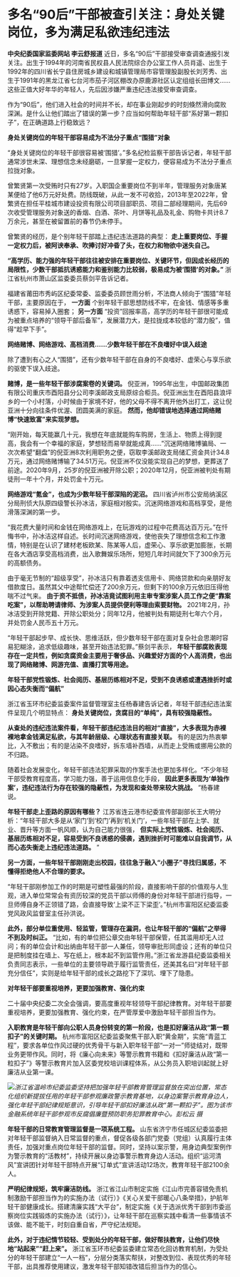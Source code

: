 

# 多名“90后”干部被查引关注：身处关键岗位，多为满足私欲违纪违法

**中央纪委国家监委网站 李云舒报道**
近日，多名“90后”干部接受审查调查通报引发关注。出生于1994年的河南省民权县人民法院综合办公室工作人员肖遥、出生于1992年的四川省长宁县住房城乡建设和城镇管理局市容管理股副股长刘芳秀、出生于1991年的黑龙江省七台河市茄子河区棚改办原鹿源社区认定组组长田博文……这些正值大好年华的年轻人，先后因涉嫌严重违纪违法接受审查调查。

作为“90后”，他们进入社会的时间并不长，却在事业刚起步的时刻倏然滑向腐败深渊。是什么让他们踏出了错误的第一步？应当如何帮助年轻干部“系好第一颗扣子”，在正确道路上行稳致远？

**身处关键岗位的年轻干部容易成为不法分子重点“围猎”对象**

“身处关键岗位的年轻干部很容易被‘围猎’。”多名纪检监察干部告诉记者，年轻干部通常涉世未深、理想信念未经磨砺，一旦掌握一定权力，便容易成为不法分子重点拉拢对象。

曾繁贤第一次受贿时只有27岁。入职国企重要岗位不到半年，管理服务对象唐某某便给了他6万元好处费。防线既破，从此一发不可收拾，2013年至2022年，曾繁贤在担任平桂城市建设投资有限公司项目部职员、项目二部经理期间，先后69次收受管理服务对象送的香烟、白酒、茶叶、月饼等礼品及礼金、购物卡共计8.7万余元，甚至在被留置前的春节仍未停手。

曾繁贤的经历，是个别年轻干部踏上违纪违法道路的典型： **走上重要岗位、手握一定权力后，被阿谀奉承、吹捧讨好冲昏了头，在权力和物欲中迷失自己。**

**“高学历、能力强的年轻干部往往被安排在重要岗位、关键环节，但因成长经历的局限性，少数干部抵抗诱惑能力和鉴别能力比较弱，极易成为被‘围猎’的对象。”**
浙江省杭州市萧山区监委委员蔡剑平告诉记者。

福建省莆田市秀屿区纪委常委、监委委员顾世雨分析，不法商人倾向于“围猎”年轻干部，主要原因在于， **一方面**
个别年轻干部思想防线不牢，在金钱、情感等多重诱惑下，容易掉入圈套； **另一方面**
“投资”回报率高，高学历的年轻干部很可能成为被重点培养的“领导干部后备军”，发展潜力大，是拉拢成本较低的“潜力股”，值得“趁早下手”。

**网络赌博、网络游戏、高档消费……少数年轻干部在不良嗜好中误入歧途**

除了遭到有心之人“围猎”，还有少数年轻干部在自身的不良嗜好、虚荣心与享乐欲的驱使下误入歧途。

**赌博，是一些年轻干部涉腐案卷的关键词。**
倪亚洲，1995年出生，中国邮政集团有限公司重庆市酉阳县分公司李溪邮政支局原综合柜员。倪亚洲出生在酉阳县浪坪乡的一个小村落，小时候由于家境不好，他的父母不得不离开他外出打工，这让倪亚洲十分向往条件优渥、团圆美满的家庭。
**然而，他却错误地选择通过网络赌博“快速致富”来实现梦想。**

“刚开始，每天能赢几十元，我想在年底就能购车购房，生活上、物质上得到提高，我会有一个幸福的家庭，梦想轻而易举就能成真……”沉迷网络赌博骗局、一次次希望“翻盘”的倪亚洲8次利用职务之便，窃取李溪邮政支局储汇资金共计34.8万元，通过网络赌博输了34.51万元。倪亚洲不仅没能实现自己的梦想，更葬送了前途。2020年9月，25岁的倪亚洲被开除公职；2020年12月，倪亚洲被判处有期徒刑一年十个月，并处罚金十万元。

**网络游戏“氪金”，也成为少数年轻干部深陷的泥沼。**
四川省泸州市公安局纳溪区分局刑侦大队原四级警长孙冰洁，家庭相对殷实。沉迷网络游戏和高档享受，是他滑落深渊的第一步。

“我花费大量时间和金钱在网络游戏上，在玩游戏的过程中花费高达百万元。”在忏悔书中，孙冰洁这样自述。长时间沉迷网络游戏，使他丧失了理想信念和工作激情，特别是在认识了建材老板欧某、陈某等人后，虚荣心、享乐欲更加膨胀，长期在各大酒店享受高档消费，出入歌舞娱乐场所，短短几年时间就欠下了300余万元的高额债务。

由于毫无节制的“超级享受”，孙冰洁只有靠着透支信用卡、网络贷款和向亲朋好友借款度日。虽然其父中途帮忙偿还了200余万元，但剩下的100余万元依旧压得他喘不过气来。
**由于资不抵债，孙冰洁竟试图利用主审专案涉案人员工作之便“靠案吃案”，以帮助聘请律师、为涉案人员提供便利等理由索要财物。**
2021年2月，孙冰洁受到开除党籍、开除公职处分；同年12月，他被判处有期徒刑七年六个月，并处罚金人民币五十万元。

“年轻干部起步早、成长快、思维活跃，但少数年轻干部在面对复杂社会思潮时容易犯糊涂，追求低级趣味，甚至开始违法犯罪。”蔡剑平表示，
**年轻干部腐败表现存在一定共性，例如贪腐资金主要用于奢侈品、兴趣爱好方面的个人高消费，也出现了网络赌博、网游充值、直播打赏等用途。**

**年轻干部党性锻炼、社会阅历、基层历练相对不足，受到不良诱惑或遭遇挫折时或因心态失衡而“偏航”**

浙江省玉环市纪委监委案件监督管理室主任杨春建告诉记者，年轻干部违纪违法案件呈现几个明显特点： **身处关键岗位，贪腐目的“单纯”，具有较强隐蔽性。**

**从查处的违纪违法案件看，年轻干部违纪违法目的相对“直接”，大多表现为赤裸裸地拿金钱满足私欲，与其年龄层级、心理状态有直接关联。**
有的是因为热衷攀比，入不敷出；有的是沾染不良嗜好，拆东墙补西墙，从而走上受贿或挪用公款的不归路。

随着社会发展变化，年轻干部违法犯罪采取的作案手法也更加多样化。“不少年轻干部受教育程度高，学习能力强，善于运用信息化手段，
**因此更多表现为‘单独作案’，违纪违法行为存在较强的隐蔽性，为发现和查处带来较大挑战。** ”杨春建说。

**年轻干部走上歪路的原因有哪些？**
江苏省连云港市纪委宣传部副部长王大明分析：“年轻干部大多是从‘家门’到‘校门’再到‘机关门’，一些年轻干部在上学、就业、晋升等方面一帆风顺，认为自己能力很强，
**但实际上党性锻炼、社会阅历、基层历练相对不足，容易受到不良诱惑的侵袭，遇到挫折时可能难以自我调节，从而心态失衡走上违纪违法道路。** ”

**另一方面，一些年轻干部刚刚走出校园，往往急于融入“小圈子”寻找归属感，不懂得拒绝他人不合理的要求。**

“年轻干部刚参加工作的时期是可塑性最强的阶段，直接影响干部的价值观与人生观，进入单位常常会有资历较深的党员干部以师傅的身份对年轻干部进行指导，一旦师傅自身不正领错了路，会直接导致‘上梁不正下梁歪’。”杭州市富阳区纪委监委党风政风监督室主任孙洪说。

**此外，部分单位重使用、轻监管，管理存在漏洞，也让年轻干部的“偏航”之举得不到及时纠正。**
“比如，有的单位把公章交由年轻干部保管，任其滥用却无人过问；有的单位会计和出纳由年轻干部一人兼任，领导审批形同虚设；还有的单位只是把制度挂在墙上、写在纸上，根本起不到监管作用。”浙江省龙游县纪委监委相关负责同志表示，一些单位的主要领导疏于履行监管责任，还美其名曰“对年轻干部充分信任”，实则是给年轻干部的成长之路挖下了深坑、埋下了隐患。

**对年轻干部要重视培养，更要加强教育、强化约束**

二十届中央纪委二次全会强调，要高度重视年轻领导干部纪律教育。对年轻干部要重视培养，更要加强教育、强化约束，在严管厚爱中激励年轻干部担当作为。

**入职教育是年轻干部向公职人员身份转变的第一阶段，也是扣好廉洁从政“第一颗扣子”的关键时期。**
杭州市富阳区纪委监委聚焦干部入职“黄金期”，实施“青蓝工程”，要求各单位作风过硬的优秀骨干与新入职年轻干部“一对一”师徒结对，既带业务更带作风。同时，将《廉心向未来》等警示教育书籍和《扣好廉洁从政“第一粒扣子”》等警示教育片加入区委党校培训课程体系，从公务员入职培训起就上好廉洁从业第一课。

![](https://inews.gtimg.com/om_bt/Oo9idp6raES3xtpj-jKhEHqM56_iiP1whQtvW6IZrx4-QAA/1000)_浙江省温岭市纪委监委坚持把加强年轻干部教育管理监督放在突出位置，常态化组织新提拔任用的年轻干部参观廉政警示教育基地，以身边案警示教育身边人，强化年轻干部纪律规矩意识，引导年轻干部扣好廉洁从政“第一颗扣子”。图为该市金融系统年轻干部参观市反腐倡廉暨预防职务犯罪教育中心。彭松云
摄_

**年轻干部的日常教育管理监督是一项系统工程。**
山东省济宁市任城区纪委监委把对年轻干部监督纳入日常监督的重点，督促各级各部门党委（党组）认真履行主体责任，加强对重点岗位年轻干部的监督。同时，坚持以案示警，用身边典型案例作为警示教育的“活教材”，持续开展以身边事警示教育身边人活动。组织“运河清风”宣讲团针对年轻干部特点开展“订单式”宣讲活动12场次，教育年轻干部2100余人。

**严明纪律规矩，筑牢廉洁防线。**
浙江省江山市制定实施《江山市完善容错免责机制激励干部担当作为的实施办法（试行）》《关心关爱干部暖心八条举措》，护航年轻干部健康成长。搭建清廉实践“大平台”，制定实施《关于选派优秀干部到市委巡察岗位实践锻炼的实施办法（试行）》，让年轻干部在巡察实践中看清一些事情该不该做、能不能干，时刻自重自省，严守纪法规矩。

**此外，对于违纪情节较轻、受到处分的年轻干部，做好帮扶教育，让他们尽快地“站起来”“赶上来”。**
浙江省玉环市纪委监委建立常态化回访教育机制，为受处分的年轻干部建立“一人一档”，分层分类落实帮扶，对整改到位、表现优秀的年轻干部，出具推荐使用建议，激发年轻干部知错改错后担当作为的信心。

